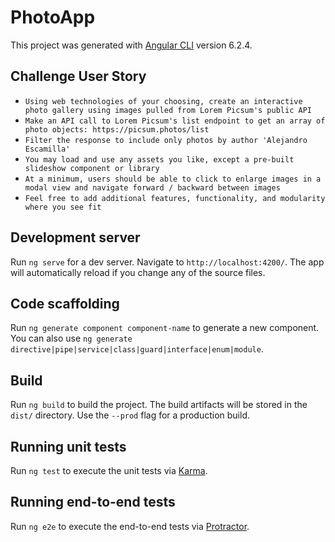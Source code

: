 # PhotoApp

This project was generated with [Angular CLI](https://github.com/angular/angular-cli) version 6.2.4.

## Challenge User Story

* `Using web technologies of your choosing, create an interactive photo gallery using images pulled from Lorem Picsum's public API`
* `Make an API call to Lorem Picsum's list endpoint to get an array of photo objects: https://picsum.photos/list`
* `Filter the response to include only photos by author 'Alejandro Escamilla'`
* `You may load and use any assets you like, except a pre-built slideshow component or library`
* `At a minimum, users should be able to click to enlarge images in a modal view and navigate forward / backward between images`
* `Feel free to add additional features, functionality, and modularity where you see fit`

## Development server

Run `ng serve` for a dev server. Navigate to `http://localhost:4200/`. The app will automatically reload if you change any of the source files.

## Code scaffolding

Run `ng generate component component-name` to generate a new component. You can also use `ng generate directive|pipe|service|class|guard|interface|enum|module`.

## Build

Run `ng build` to build the project. The build artifacts will be stored in the `dist/` directory. Use the `--prod` flag for a production build.

## Running unit tests

Run `ng test` to execute the unit tests via [Karma](https://karma-runner.github.io).

## Running end-to-end tests

Run `ng e2e` to execute the end-to-end tests via [Protractor](http://www.protractortest.org/).

